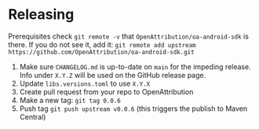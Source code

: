 Releasing
========

Prerequisites
check `git remote -v` that `OpenAttribution/oa-android-sdk` is there. If you do not see it, add it:
`git remote add upstream https://github.com/OpenAttribution/oa-android-sdk.git`
    
1. Make sure `CHANGELOG.md` is up-to-date on `main` for the impeding release. Info under `X.Y.Z` will be used on the GitHub release page.
2. Update `libs.versions.toml` to use `X.Y.X`
3. Create pull request from your repo to OpenAttribution
4. Make a new tag: `git tag 0.0.6`
5. Push tag `git push upstream v0.0.6` (this triggers the publish to Maven Central)